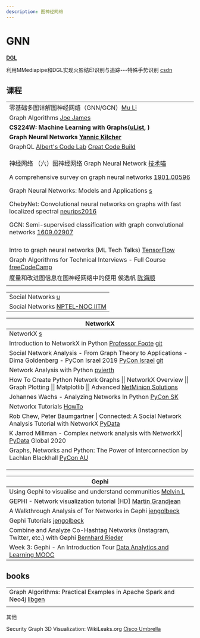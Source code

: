 ```yaml
---
description: 图神经网络
---
```


# GNN

[**DGL**](https://docs.dgl.ai)

利用MMediapipe和DGL实现火影结印识别与追踪---特殊手势识别 [csdn](https://blog.csdn.net/weixin\_45564943/article/details/121688966)

## 课程

|                                                                                                                                                                                                                                                                                                                                                                                                                                                                                                                                                                                                                                                                                                     |
| --------------------------------------------------------------------------------------------------------------------------------------------------------------------------------------------------------------------------------------------------------------------------------------------------------------------------------------------------------------------------------------------------------------------------------------------------------------------------------------------------------------------------------------------------------------------------------------------------------------------------------------------------------------------------------------------------- |
| 零基础多图详解图神经网络（GNN/GCN）[Mu Li](https://www.youtube.com/watch?v=sejA2PtCITw)                                                                                                                                                                                                                                                                                                                                                                                                                                                                                                                                                                                                                           |
| Graph Algorithms [Joe James](https://www.youtube.com/playlist?list=PLj8W7XIvO93oxLOZTi8JFghuRcKieIZU-)                                                                                                                                                                                                                                                                                                                                                                                                                                                                                                                                                                                              |
| **CS224W: Machine Learning with Graphs(**[**uList**](https://www.youtube.com/playlist?list=PLoROMvodv4rPLKxIpqhjhPgdQy7imNkDn)**, )**                                                                                                                                                                                                                                                                                                                                                                                                                                                                                                                                                               |
| **Graph Neural Networks** [**Yannic Kilcher**](https://www.youtube.com/playlist?list=PL1v8zpldgH3rHYTE08Gu4w3tMZpDZIkUO)                                                                                                                                                                                                                                                                                                                                                                                                                                                                                                                                                                            |
| GraphQL [Albert's Code Lab](https://www.youtube.com/playlist?list=PLwY2GJhAPWRdbG\_qxuGsIMSrrLIvqXFpX) [Creat Code Build](https://www.youtube.com/playlist?list=PLwY2GJhAPWRdbG\_qxuGsIMSrrLIvqXFpX)                                                                                                                                                                                                                                                                                                                                                                                                                                                                                                |
| <p>神经网络 （六）图神经网络 Graph Neural Network <a href="https://www.youtube.com/watch?v=lkOgohfZdjU">技术喵</a></p><p>A comprehensive survey on graph neural networks <a href="https://arxiv.org/pdf/1901.00596.pdf">1901.00596</a></p><p>Graph Neural Networks: Models and Applications <a href="https://cse.msu.edu/~mayao4/tutorials/aaai2020/">s</a></p><p>ChebyNet: Convolutional neural networks on graphs with fast localized spectral <a href="https://proceedings.neurips.cc/paper/2016/file/04df4d434d481c5bb723be1b6df1ee65-Paper.pdf">neurips2016</a></p><p>GCN: Semi-supervised classification with graph convolutional networks <a href="https://arxiv.org/pdf/1609.02907.pdf">1609.02907</a></p> |
|                                                                                                                                                                                                                                                                                                                                                                                                                                                                                                                                                                                                                                                                                                     |
| Intro to graph neural networks (ML Tech Talks) [TensorFlow](https://www.youtube.com/watch?v=8owQBFAHw7E)                                                                                                                                                                                                                                                                                                                                                                                                                                                                                                                                                                                            |
| Graph Algorithms for Technical Interviews - Full Course [freeCodeCamp](https://www.youtube.com/watch?v=tWVWeAqZ0WU)                                                                                                                                                                                                                                                                                                                                                                                                                                                                                                                                                                                 |
| 度量和改进图信息在图神经网络中的使用 侯逸帆 [陈海顺](https://www.youtube.com/watch?v=9aEaYT0qHMM)                                                                                                                                                                                                                                                                                                                                                                                                                                                                                                                                                                                                                           |
|                                                                                                                                                                                                                                                                                                                                                                                                                                                                                                                                                                                                                                                                                                     |

|                                                                                                            |
| ---------------------------------------------------------------------------------------------------------- |
| Social Networks [u](https://www.youtube.com/channel/UCkaHdRliLnyH8F0nxLxTSrA/playlists)                    |
| Social Networks [NPTEL-NOC IITM](https://www.youtube.com/playlist?list=PLyqSpQzTE6M8CLBcLnq-f3vHRH-klC39L) |

| NetworkX                                                                                                                                                                                                                         |
| -------------------------------------------------------------------------------------------------------------------------------------------------------------------------------------------------------------------------------- |
| NetworkX [s](https://networkx.org)                                                                                                                                                                                               |
| Introduction to NetworkX in Python [Professor Foote](https://www.youtube.com/watch?v=flwcAf1\_1RU) [git](https://github.com/jdfoote/Intro-to-Programming-and-Data-Science/blob/summer2020/extra\_topics/network\_analysis.ipynb) |
| Social Network Analysis - From Graph Theory to Applications - Dima Goldenberg - PyCon Israel 2019 [PyCon Israel](https://www.youtube.com/watch?v=px7ff2\_Jeqw)   [git](https://github.com/dimgold/pycon\_social\_networkx)       |
| Network Analysis with Python [pvierth](https://www.youtube.com/watch?v=oA7QhYOhW\_0)                                                                                                                                             |
| How To Create Python Network Graphs \|\| NetworkX Overview \|\| Graph Plotting \|\| Matplotlib \|\| Advanced [NetMinion Solutions](https://www.youtube.com/watch?v=7NWeLuG8tVo)                                                  |
| Johannes Wachs - Analyzing Networks In Python [PyCon SK](https://www.youtube.com/watch?v=yMSCWLma46s)                                                                                                                            |
| Networkx Tutorials [HowTo](https://www.youtube.com/playlist?list=PLbu9W4c-C0iC-f1ByMHSa07OSgEQQ-rAk)                                                                                                                             |
| Rob Chew, Peter Baumgartner \| Connected: A Social Network Analysis Tutorial with NetworkX [PyData](https://www.youtube.com/watch?v=7fsreJMy\_pI)                                                                                |
| K Jarrod Millman - Complex network analysis with NetworkX\| [PyData](https://www.youtube.com/watch?v=ezL7j4nSXpQ) Global 2020                                                                                                    |
| Graphs, Networks and Python: The Power of Interconnection by Lachlan Blackhall [PyCon AU](https://www.youtube.com/watch?v=1q7FBxy1Rds)                                                                                           |
|                                                                                                                                                                                                                                  |
|                                                                                                                                                                                                                                  |
|                                                                                                                                                                                                                                  |

| Gephi                                                                                                                                        |
| -------------------------------------------------------------------------------------------------------------------------------------------- |
| Using Gephi to visualise and understand communities [Melvin L](https://www.youtube.com/watch?v=dSx5\_PjaWVE)                                 |
| GEPHI - Network visualization tutorial \[HD] [Martin Grandjean](https://www.youtube.com/watch?v=FLiv3xnEepw)                                 |
| A Walkthrough Analysis of Tor Networks in Gephi [jengolbeck](https://www.youtube.com/watch?v=JfMTWr8\_pw4)                                   |
| Gephi Tutorials [jengolbeck](https://www.youtube.com/playlist?list=PLk\_jmmkw5S2BqnYBqF2VNPcszY93-ze49)                                      |
| Combine and Analyze Co-Hashtag Networks (Instagram, Twitter, etc.) with Gephi [Bernhard Rieder](https://www.youtube.com/watch?v=ngqWjgZudeE) |
| Week 3: Gephi - An Introduction Tour [Data Analytics and Learning MOOC](https://www.youtube.com/watch?v=L0C\_D68E1Q0)                        |

## books

|                                                                                                                                                |
| ---------------------------------------------------------------------------------------------------------------------------------------------- |
| Graph Algorithms: Practical Examples in Apache Spark and Neo4j [libgen](https://libgen.is/book/index.php?md5=CC42A7B9970C7F4930F014ABABE5E03A) |
|                                                                                                                                                |

其他

Security Graph 3D Visualization: WikiLeaks.org [Cisco Umbrella](https://www.youtube.com/watch?v=JsEm-CDj4qM)
